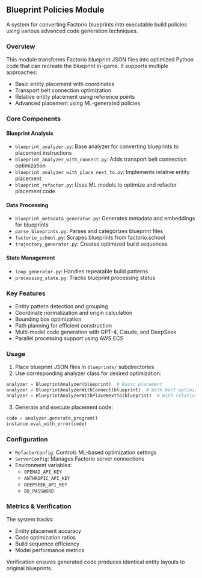 ## Blueprint Policies Module

A system for converting Factorio blueprints into executable build policies using various advanced code generation techniques.

### Overview

This module transforms Factorio blueprint JSON files into optimized Python code that can recreate the blueprint in-game. It supports multiple approaches:

- Basic entity placement with coordinates
- Transport belt connection optimization
- Relative entity placement using reference points
- Advanced placement using ML-generated policies

### Core Components

#### Blueprint Analysis

- `blueprint_analyzer.py`: Base analyzer for converting blueprints to placement instructions
- `blueprint_analyzer_with_connect.py`: Adds transport belt connection optimization
- `blueprint_analyzer_with_place_next_to.py`: Implements relative entity placement
- `blueprint_refactor.py`: Uses ML models to optimize and refactor placement code

#### Data Processing

- `blueprint_metadata_generator.py`: Generates metadata and embeddings for blueprints
- `parse_blueprints.py`: Parses and categorizes blueprint files
- `factorio_school.py`: Scrapes blueprints from factorio.school
- `trajectory_generator.py`: Creates optimized build sequences

#### State Management

- `loop_generator.py`: Handles repeatable build patterns
- `processing_state.py`: Tracks blueprint processing status

### Key Features

- Entity pattern detection and grouping
- Coordinate normalization and origin calculation
- Bounding box optimization
- Path planning for efficient construction
- Multi-model code generation with GPT-4, Claude, and DeepSeek
- Parallel processing support using AWS ECS

### Usage

1. Place blueprint JSON files in `blueprints/` subdirectories
2. Use corresponding analyzer class for desired optimization:
```python
analyzer = BlueprintAnalyzer(blueprint)  # Basic placement
analyzer = BlueprintAnalyzerWithConnect(blueprint)  # With belt optimization 
analyzer = BlueprintAnalyzerWithPlaceNextTo(blueprint)  # With relative placement
```

3. Generate and execute placement code:
```python
code = analyzer.generate_program()
instance.eval_with_error(code)
```

### Configuration

- `RefactorConfig`: Controls ML-based optimization settings
- `ServerConfig`: Manages Factorio server connections
- Environment variables:
  - `OPENAI_API_KEY`
  - `ANTHROPIC_API_KEY`
  - `DEEPSEEK_API_KEY`
  - `DB_PASSWORD`

### Metrics & Verification

The system tracks:
- Entity placement accuracy
- Code optimization ratios
- Build sequence efficiency
- Model performance metrics

Verification ensures generated code produces identical entity layouts to original blueprints.